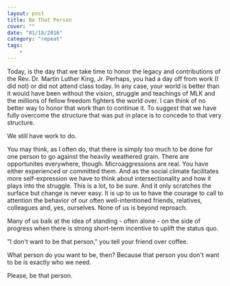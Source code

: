 ```yaml
---
layout: post
title: Be That Person
cover: ""
date: "01/18/2016"
category: "repeat"
tags:
    -
---
```


Today, is the day that we take time to honor the legacy and contributions of the Rev. Dr. Martin Luther King, Jr. Perhaps, you had a day off from work (I did not) or did not attend class today. In any case, your world is better than it would have been without the vision, struggle and teachings of MLK and the millions of fellow freedom fighters the world over. I can think of no better way to honor that work than to continue it. To suggest that we have fully overcome the structure that was put in place is to concede to that very structure.

We still have work to do.

You may think, as I often do, that there is simply too much to be done for one person to go against the heavily weathered grain. There are opportunites everywhere, though. Microaggressions are real. You have either experienced or committed them. And as the social climate facilitates more self-expression we have to think about intersectionality and how it plays into the struggle. This is a lot, to be sure. And it only scratches the surface but change is never easy. It is up to us to have the courage to call to attention the behavior of our often well-intentioned friends, relatives, colleagues and, yes, ourselves. None of us is beyond reproach.

Many of us balk at the idea of standing - often alone - on the side of progress when there is strong short-term incentive to uplift the status quo.

"I don't want to be that person," you tell your friend over coffee.

What person do you want to be, then? Because that person you don't want to be is exactly who we need.

Please, be that person.
